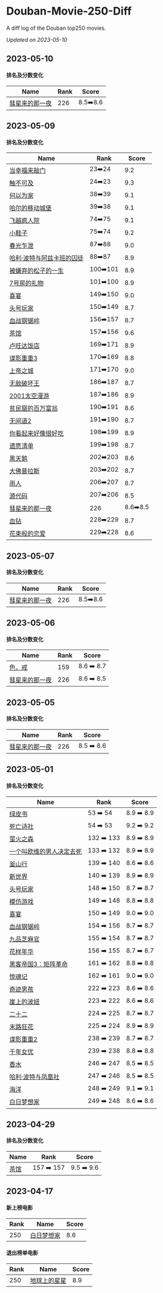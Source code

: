 # Douban-Movie-250-Diff

A diff log of the Douban top250 movies.

*Updated on 2023-05-10*

## 2023-05-10


#### 排名及分数变化

|     Name    |   Rank   |   Score  |
| ------- | ------------ | -------- |
| [彗星来的那一夜](https://movie.douban.com/subject/25807345) | 226 | 8.5➡️8.6 |
## 2023-05-09


#### 排名及分数变化

|     Name    |   Rank   |   Score  |
| ------- | ------------ | -------- |
| [当幸福来敲门](https://movie.douban.com/subject/1849031) | 23➡️24 | 9.2 |
| [触不可及](https://movie.douban.com/subject/6786002) | 24➡️23 | 9.3 |
| [何以为家](https://movie.douban.com/subject/30170448) | 38➡️39 | 9.1 |
| [哈尔的移动城堡](https://movie.douban.com/subject/1308807) | 39➡️38 | 9.1 |
| [飞越疯人院](https://movie.douban.com/subject/1292224) | 74➡️75 | 9.1 |
| [小鞋子](https://movie.douban.com/subject/1303021) | 75➡️74 | 9.2 |
| [春光乍泄](https://movie.douban.com/subject/1292679) | 87➡️88 | 9.0 |
| [哈利·波特与阿兹卡班的囚徒](https://movie.douban.com/subject/1291544) | 88➡️87 | 8.9 |
| [被嫌弃的松子的一生](https://movie.douban.com/subject/1787291) | 100➡️101 | 8.9 |
| [7号房的礼物](https://movie.douban.com/subject/10777687) | 101➡️100 | 8.9 |
| [喜宴](https://movie.douban.com/subject/1303037) | 149➡️150 | 9.0 |
| [头号玩家](https://movie.douban.com/subject/4920389) | 150➡️149 | 8.7 |
| [血战钢锯岭](https://movie.douban.com/subject/26325320) | 156➡️157 | 8.7 |
| [茶馆](https://movie.douban.com/subject/1461403) | 157➡️156 | 9.6 |
| [卢旺达饭店](https://movie.douban.com/subject/1291822) | 169➡️171 | 8.9 |
| [谍影重重3](https://movie.douban.com/subject/1578507) | 170➡️169 | 8.8 |
| [上帝之城](https://movie.douban.com/subject/1292208) | 171➡️170 | 9.0 |
| [无敌破坏王](https://movie.douban.com/subject/6534248) | 186➡️187 | 8.7 |
| [2001太空漫游](https://movie.douban.com/subject/1292226) | 187➡️186 | 8.9 |
| [贫民窟的百万富翁](https://movie.douban.com/subject/2209573) | 190➡️191 | 8.6 |
| [无间道2](https://movie.douban.com/subject/1307106) | 191➡️190 | 8.7 |
| [你看起来好像很好吃](https://movie.douban.com/subject/4848115) | 198➡️199 | 8.9 |
| [遗愿清单](https://movie.douban.com/subject/1867345) | 199➡️198 | 8.7 |
| [黑天鹅](https://movie.douban.com/subject/1978709) | 202➡️203 | 8.6 |
| [大佛普拉斯](https://movie.douban.com/subject/27059130) | 203➡️202 | 8.7 |
| [雨人](https://movie.douban.com/subject/1291870) | 206➡️207 | 8.7 |
| [源代码](https://movie.douban.com/subject/3075287) | 207➡️206 | 8.5 |
| [彗星来的那一夜](https://movie.douban.com/subject/25807345) | 226 | 8.6➡️8.5 |
| [血钻](https://movie.douban.com/subject/1428175) | 228➡️229 | 8.7 |
| [花束般的恋爱](https://movie.douban.com/subject/34874432) | 229➡️228 | 8.6 |
## 2023-05-07


#### 排名及分数变化

|     Name    |   Rank   |   Score  |
| ------- | ------------ | -------- |
| [彗星来的那一夜](https://movie.douban.com/subject/25807345) | 226 | 8.5➡️8.6 |
## 2023-05-06


#### 排名及分数变化

|     Name    |   Rank   | Score      |
| ------- | ------------ |------------|
| [色，戒](https://movie.douban.com/subject/1828115) | 159 | 8.6 ➡️ 8.7 |
| [彗星来的那一夜](https://movie.douban.com/subject/25807345) | 226 | 8.6 ➡️ 8.5 |
## 2023-05-05


#### 排名及分数变化

|     Name    |   Rank   | Score      |
| ------- | ------------ |------------|
| [彗星来的那一夜](https://movie.douban.com/subject/25807345) | 226 | 8.5 ➡️ 8.6 |
## 2023-05-01

#### 排名及分数变化

|     Name    |   Rank   |   Score  |
| ------- | ------------ | -------- |
| [绿皮书](https://movie.douban.com/subject/27060077) | 53 ➡️ 54 | 8.9 ➡️ 8.9 |
| [死亡诗社](https://movie.douban.com/subject/1291548) | 54 ➡️ 53 | 9.2 ➡️ 9.2 |
| [萤火之森](https://movie.douban.com/subject/5989818) | 132 ➡️ 133 | 8.9 ➡️ 8.9 |
| [一个叫欧维的男人决定去死](https://movie.douban.com/subject/26628357) | 133 ➡️ 132 | 8.9 ➡️ 8.9 |
| [釜山行](https://movie.douban.com/subject/25986180) | 139 ➡️ 140 | 8.6 ➡️ 8.6 |
| [新世界](https://movie.douban.com/subject/10437779) | 140 ➡️ 139 | 8.9 ➡️ 8.9 |
| [头号玩家](https://movie.douban.com/subject/4920389) | 148 ➡️ 150 | 8.7 ➡️ 8.7 |
| [模仿游戏](https://movie.douban.com/subject/10463953) | 149 ➡️ 148 | 8.8 ➡️ 8.8 |
| [喜宴](https://movie.douban.com/subject/1303037) | 150 ➡️ 149 | 9.0 ➡️ 9.0 |
| [血战钢锯岭](https://movie.douban.com/subject/26325320) | 154 ➡️ 156 | 8.7 ➡️ 8.7 |
| [九品芝麻官](https://movie.douban.com/subject/1297518) | 155 ➡️ 154 | 8.7 ➡️ 8.7 |
| [花样年华](https://movie.douban.com/subject/1291557) | 156 ➡️ 155 | 8.7 ➡️ 8.7 |
| [黑客帝国3：矩阵革命](https://movie.douban.com/subject/1302467) | 161 ➡️ 162 | 8.8 ➡️ 8.8 |
| [惊魂记](https://movie.douban.com/subject/1293181) | 162 ➡️ 161 | 9.0 ➡️ 9.0 |
| [奇迹男孩](https://movie.douban.com/subject/26787574) | 222 ➡️ 223 | 8.6 ➡️ 8.6 |
| [崖上的波妞](https://movie.douban.com/subject/1959877) | 223 ➡️ 222 | 8.6 ➡️ 8.6 |
| [二十二](https://movie.douban.com/subject/26430107) | 224 ➡️ 225 | 8.7 ➡️ 8.7 |
| [末路狂花](https://movie.douban.com/subject/1291992) | 225 ➡️ 224 | 8.9 ➡️ 8.9 |
| [谍影重重2](https://movie.douban.com/subject/1308767) | 238 ➡️ 239 | 8.7 ➡️ 8.7 |
| [千年女优](https://movie.douban.com/subject/1307394) | 239 ➡️ 238 | 8.8 ➡️ 8.8 |
| [香水](https://movie.douban.com/subject/1760622) | 246 ➡️ 247 | 8.5 ➡️ 8.5 |
| [哈利·波特与凤凰社](https://movie.douban.com/subject/1457217) | 247 ➡️ 246 | 8.5 ➡️ 8.5 |
| [海洋](https://movie.douban.com/subject/3443389) | 248 ➡️ 249 | 9.1 ➡️ 9.1 |
| [白日梦想家](https://movie.douban.com/subject/2133323) | 249 ➡️ 248 | 8.6 ➡️ 8.6 |
## 2023-04-29


#### 排名及分数变化

|     Name    |   Rank   |   Score  |
| ------- | ------------ | -------- |
| [茶馆](https://movie.douban.com/subject/1461403) | 157 ➡️ 157 | 9.5 ➡️ 9.6 |
## 2023-04-17

#### 新上榜电影

|   Rank  |     Name     |   Score  |
| ------- | ------------ | -------- |
| 250 | [白日梦想家](https://movie.douban.com/subject/2133323) | 8.6 |


#### 退出榜单电影

|   Rank  |     Name     |   Score  |
| ------- | ------------ | -------- |
| 250 | [地球上的星星](https://movie.douban.com/subject/2363506) | 8.9 |
